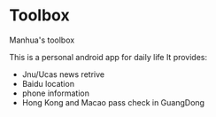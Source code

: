 Toolbox
=======

Manhua's toolbox 


This is a personal android app for daily life
It provides: 
  - Jnu/Ucas news retrive
  - Baidu location
  - phone information
  - Hong Kong and Macao pass check in GuangDong
